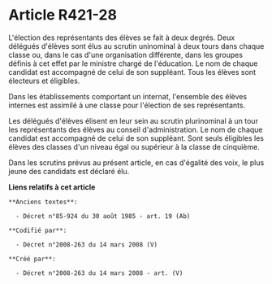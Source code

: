 # Article R421-28

L'élection des représentants des élèves se fait à deux degrés. Deux délégués d'élèves sont élus au scrutin uninominal à deux
tours dans chaque classe ou, dans le cas d'une organisation différente, dans les groupes définis à cet effet par le ministre
chargé de l'éducation. Le nom de chaque candidat est accompagné de celui de son suppléant. Tous les élèves sont électeurs et
éligibles.

Dans les établissements comportant un internat, l'ensemble des élèves internes est assimilé à une classe pour l'élection de
ses représentants.

Les délégués d'élèves élisent en leur sein au scrutin plurinominal à un tour les représentants des élèves au conseil
d'administration. Le nom de chaque candidat est accompagné de celui de son suppléant. Sont seuls éligibles les élèves des
classes d'un niveau égal ou supérieur à la classe de cinquième.

Dans les scrutins prévus au présent article, en cas d'égalité des voix, le plus jeune des candidats est déclaré élu.

**Liens relatifs à cet article**

	**Anciens textes**:

	  - Décret n°85-924 du 30 août 1985 - art. 19 (Ab)

	**Codifié par**:

	  - Décret n°2008-263 du 14 mars 2008 (V)

	**Créé par**:

	  - Décret n°2008-263 du 14 mars 2008 - art. (V)
